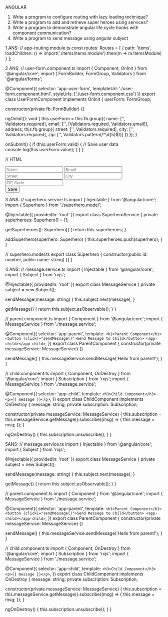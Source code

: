 ANGULAR
1)	Write a program to configure routing with lazy loading technique?
2)	Write a program to add and retrieve super heroes using services?
3)	Write a program to demonstrate angular life cycle hooks with component communication?
4)	Write a program to send message using angular subject



1 ANS: // app-routing.module.ts
const routes: Routes = [
  {
    path: 'items',
    loadChildren: () => import('./items/items.module').then(m => m.ItemsModule)
  }
];


2 ANS: // user-form.component.ts
import { Component, OnInit } from '@angular/core';
import { FormBuilder, FormGroup, Validators } from '@angular/forms';

@Component({
  selector: 'app-user-form',
  templateUrl: './user-form.component.html',
  styleUrls: ['./user-form.component.css']
})
export class UserFormComponent implements OnInit {
  userForm: FormGroup;

  constructor(private fb: FormBuilder) {}

  ngOnInit(): void {
    this.userForm = this.fb.group({
      name: ['', Validators.required],
      email: ['', [Validators.required, Validators.email]],
      address: this.fb.group({
        street: ['', Validators.required],
        city: ['', Validators.required],
        zip: ['', Validators.pattern(/^\d{5}$/)]
      })
    });
  }

  onSubmit() {
    if (this.userForm.valid) {
      // Save user data
      console.log(this.userForm.value);
    }
  }
}

// HTML 


<!-- user-form.component.html -->
<form [formGroup]="userForm" (ngSubmit)="onSubmit()">
  <input formControlName="name" placeholder="Name">
  <input formControlName="email" placeholder="Email">
  <div formGroupName="address">
    <input formControlName="street" placeholder="Street">
    <input formControlName="city" placeholder="City">
    <input formControlName="zip" placeholder="ZIP Code">
  </div>
  <button type="submit">Save</button>
</form>



3 ANS: // superhero.service.ts
import { Injectable } from '@angular/core';
import { Superhero } from './superhero.model';

@Injectable({
  providedIn: 'root'
})
export class SuperheroService {
  private superheroes: Superhero[] = [];

  getSuperheroes(): Superhero[] {
    return this.superheroes;
  }

  addSuperhero(superhero: Superhero) {
    this.superheroes.push(superhero);
  }
}


// superhero.model.ts
export class Superhero {
  constructor(public id: number, public name: string) {}
}

4 ANS: // message.service.ts
import { Injectable } from '@angular/core';
import { Subject } from 'rxjs';

@Injectable({ providedIn: 'root' })
export class MessageService {
  private subject = new Subject<string>();

  sendMessage(message: string) {
    this.subject.next(message);
  }

  getMessage() {
    return this.subject.asObservable();
  }
}

// parent.component.ts
import { Component } from '@angular/core';
import { MessageService } from './message.service';

@Component({
  selector: 'app-parent',
  template: `
    <h1>Parent Component</h1>
    <button (click)="sendMessage()">Send Message to Child</button>
    <app-child></app-child>
  `,
})
export class ParentComponent {
  constructor(private messageService: MessageService) {}

  sendMessage() {
    this.messageService.sendMessage('Hello from parent!');
  }
}

// child.component.ts
import { Component, OnDestroy } from '@angular/core';
import { Subscription } from 'rxjs';
import { MessageService } from './message.service';

@Component({
  selector: 'app-child',
  template: `
    <h3>Child Component</h3>
    <p>{{ message }}</p>
  `,
})
export class ChildComponent implements OnDestroy {
  message: string;
  private subscription: Subscription;

  constructor(private messageService: MessageService) {
    this.subscription = this.messageService.getMessage().subscribe((msg) => {
      this.message = msg;
    });
  }

  ngOnDestroy() {
    this.subscription.unsubscribe();
  }
}



5ANS:
// message.service.ts
import { Injectable } from '@angular/core';
import { Subject } from 'rxjs';

@Injectable({ providedIn: 'root' })
export class MessageService {
  private subject = new Subject<string>();

  sendMessage(message: string) {
    this.subject.next(message);
  }

  getMessage() {
    return this.subject.asObservable();
  }
}

// parent.component.ts
import { Component } from '@angular/core';
import { MessageService } from './message.service';

@Component({
  selector: 'app-parent',
  template: `
    <h1>Parent Component</h1>
    <button (click)="sendMessage()">Send Message to Child</button>
    <app-child></app-child>
  `,
})
export class ParentComponent {
  constructor(private messageService: MessageService) {}

  sendMessage() {
    this.messageService.sendMessage('Hello from parent!');
  }
}

// child.component.ts
import { Component, OnDestroy } from '@angular/core';
import { Subscription } from 'rxjs';
import { MessageService } from './message.service';

@Component({
  selector: 'app-child',
  template: `
    <h3>Child Component</h3>
    <p>{{ message }}</p>
  `,
})
export class ChildComponent implements OnDestroy {
  message: string;
  private subscription: Subscription;

  constructor(private messageService: MessageService) {
    this.subscription = this.messageService.getMessage().subscribe((msg) => {
      this.message = msg;
    });
  }

  ngOnDestroy() {
    this.subscription.unsubscribe();
  }
}
